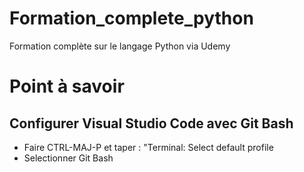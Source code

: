 # Formation_complete_python
Formation complète sur le langage Python via Udemy


# Point à savoir
## Configurer Visual Studio Code avec Git Bash
- Faire CTRL-MAJ-P et taper : "Terminal: Select default profile
- Selectionner Git Bash
